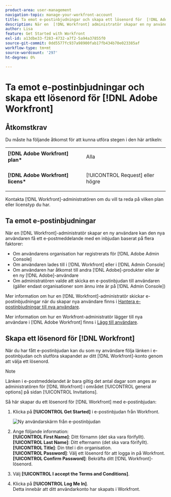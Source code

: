 ```yaml
---
product-area: user-management
navigation-topic: manage-your-workfront-account
title: Ta emot e-postinbjudningar och skapa ett lösenord för  [!DNL Adobe Workfront]
description: När en  [!DNL Workfront] administratör skapar en ny användare kan den nya användaren få en inbjudan via e-post baserad på flera faktorer.
author: Lisa
feature: Get Started with Workfront
exl-id: a13dbe33-f283-4732-a7f2-5a94a37855f0
source-git-commit: 0dd5577fc937a98900fab17fb434b70e023385af
workflow-type: tm+mt
source-wordcount: '297'
ht-degree: 0%

---
```


# Ta emot e-postinbjudningar och skapa ett lösenord för [!DNL Adobe Workfront]

## Åtkomstkrav

Du måste ha följande åtkomst för att kunna utföra stegen i den här artikeln:

<table style="table-layout:auto"> 
 <col> 
 </col> 
 <col> 
 </col> 
 <tbody> 
  <tr> 
   <td role="rowheader"><strong>[!DNL Adobe Workfront] plan*</strong></td> 
   <td> <p>Alla</p> </td> 
  </tr> 
  <tr> 
   <td role="rowheader"><strong>[!DNL Adobe Workfront] licens*</strong></td> 
   <td> <p>[!UICONTROL Request] eller högre</p> </td> 
  </tr> 
 </tbody> 
</table>

Kontakta [!DNL Workfront]-administratören om du vill ta reda på vilken plan eller licenstyp du har.

## Ta emot e-postinbjudningar

När en [!DNL Workfront]-administratör skapar en ny användare kan den nya användaren få ett e-postmeddelande med en inbjudan baserat på flera faktorer:

* Om användarens organisation har registrerats för [!DNL Adobe Admin Console]
* Om användaren lades till i [!DNL Workfront] eller i [!DNL Admin Console]
* Om användaren har åtkomst till andra [!DNL Adobe]-produkter eller är en ny [!DNL Adobe]-användare
* Om administratören valde att skicka en e-postinbjudan till användaren (gäller endast organisationer som ännu inte är på [!DNL Admin Console])

Mer information om hur en [!DNL Workfront]-administratör skickar e-postinbjudningar när du skapar nya användare finns i [Hantera e-postinbjudningar till nya användare](../../../administration-and-setup/manage-workfront/emails/manage-email-invitations.md).

Mer information om hur en Workfront-administratör lägger till nya användare i [!DNL Adobe Workfront] finns i [Lägg till användare](../../../administration-and-setup/add-users/create-and-manage-users/add-users.md).

## Skapa ett lösenord för [!DNL Workfront]

När du har fått e-postinbjudan kan du som ny användare följa länken i e-postinbjudan och slutföra skapandet av ditt [!DNL Workfront]-konto genom att välja ett lösenord.

>[!NOTE]
>
>Länken i e-postmeddelandet är bara giltig det antal dagar som anges av administratören för [!DNL Workfront] i området [!UICONTROL general options] på sidan [!UICONTROL Invitations].

Så här skapar du ett lösenord för [!DNL Workfront] med e-postinbjudan:

1. Klicka på **[!UICONTROL Get Started]** i e-postinbjudan från Workfront.

   ![Ny användarskärm från e-postinbjudan](assets/new-user-screen-from-invitation-adobe-350x292.png)

1. Ange följande information:\
   **[!UICONTROL First Name]**: Ditt förnamn (det ska vara förifyllt).\
   **[!UICONTROL Last Name]**: Ditt efternamn (det ska vara förifyllt).\
   **[!UICONTROL Title]**: Din titel i din organisation.\
   **[!UICONTROL Password]**: Välj ett lösenord för att logga in på Workfront.\
   **[!UICONTROL Confirm Password]**: Bekräfta ditt [!DNL Workfront]-lösenord.

1. Välj **[!UICONTROL I accept the Terms and Conditions]**.
1. Klicka på **[!UICONTROL Log Me In]**.\
   Detta innebär att ditt användarkonto har skapats i Workfront.
